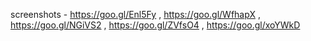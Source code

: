 screenshots - https://goo.gl/Enl5Fy , https://goo.gl/WfhapX , https://goo.gl/NGiVS2 , https://goo.gl/ZVfsO4 , https://goo.gl/xoYWkD

